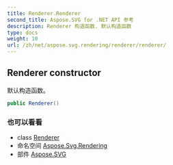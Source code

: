 ```yaml
---
title: Renderer.Renderer
second_title: Aspose.SVG for .NET API 参考
description: Renderer 构造函数. 默认构造函数
type: docs
weight: 10
url: /zh/net/aspose.svg.rendering/renderer/renderer/
---
```

## Renderer constructor

默认构造函数。

```csharp
public Renderer()
```

### 也可以看看

* class [Renderer](../)
* 命名空间 [Aspose.Svg.Rendering](../../renderer/)
* 部件 [Aspose.SVG](../../../)


